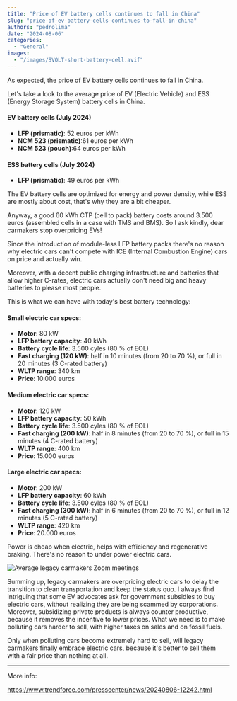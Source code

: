 ```yaml
---
title: "Price of EV battery cells continues to fall in China"
slug: "price-of-ev-battery-cells-continues-to-fall-in-china"
authors: "pedrolima"
date: "2024-08-06"
categories:
  - "General"
images:
  - "/images/SVOLT-short-battery-cell.avif"
---
```


As expected, the price of EV battery cells continues to fall in China.

Let's take a look to the average price of EV (Electric Vehicle) and ESS (Energy Storage System) battery cells in China.

#### EV battery cells (July 2024)

- **LFP (prismatic)**: 52 euros per kWh
- **NCM 523 (prismatic)**:61 euros per kWh
- **NCM 523 (pouch)**:64 euros per kWh

#### ESS battery cells (July 2024)

- **LFP (prismatic)**: 49 euros per kWh

The EV battery cells are optimized for energy and power density, while ESS are mostly about cost, that's why they are a bit cheaper.

Anyway, a good 60 kWh CTP (cell to pack) battery costs around 3.500 euros (assembled cells in a case with TMS and BMS). So I ask kindly, dear carmakers stop overpricing EVs!

Since the introduction of module-less LFP battery packs there's no reason why electric cars can't compete with ICE (Internal Combustion Engine) cars on price and actually win.

Moreover, with a decent public charging infrastructure and batteries that allow higher C-rates, electric cars actually don't need big and heavy batteries to please most people.

This is what we can have with today's best battery technology:

#### Small electric car specs:

- **Motor**: 80 kW
- **LFP battery capacity**: 40 kWh
- **Battery cycle life**: 3.500 cyles (80 % of EOL)
- **Fast charging (120 kW)**: half in 10 minutes (from 20 to 70 %), or full in 20 minutes (3 C-rated battery)
- **WLTP range**: 340 km
- **Price**: 10.000 euros

#### Medium electric car specs: 

- **Motor**: 120 kW
- **LFP battery capacity**: 50 kWh
- **Battery cycle life**: 3.500 cyles (80 % of EOL)  
- **Fast charging (200 kW)**: half in 8 minutes (from 20 to 70 %), or full in 15 minutes (4 C-rated battery)  
- **WLTP range**: 400 km 
- **Price**: 15.000 euros

#### Large electric car specs: 

- **Motor**: 200 kW
- **LFP battery capacity**: 60 kWh
- **Battery cycle life**: 3.500 cyles (80 % of EOL) 
- **Fast charging (300 kW)**: half in 6 minutes (from 20 to 70 %), or full in 12 minutes (5 C-rated battery)
- **WLTP range**: 420 km 
- **Price**: 20.000 euros

Power is cheap when electric, helps with efficiency and regenerative braking. There's no reason to under power electric cars.

![](/images/Zoom-meeting-about-EV-sales.avif "Average legacy carmakers Zoom meetings")

Summing up, legacy carmakers are overpricing electric cars to delay the transition to clean transportation and keep the status quo. I always find intriguing that some EV advocates ask for government subsidies to buy electric cars, without realizing they are being scammed by corporations. Moreover, subsidizing private products is always counter productive, because it removes the incentive to lower prices. What we need is to make polluting cars harder to sell, with higher taxes on sales and on fossil fuels.

Only when polluting cars become extremely hard to sell, will legacy carmakers finally embrace electric cars, because it's better to sell them with a fair price than nothing at all.

---

More info:

https://www.trendforce.com/presscenter/news/20240806-12242.html